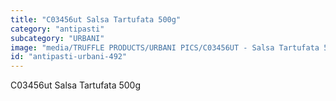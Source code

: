 ```yaml
---
title: "C03456ut Salsa Tartufata 500g"
category: "antipasti"
subcategory: "URBANI"
image: "media/TRUFFLE PRODUCTS/URBANI PICS/C03456UT - Salsa Tartufata 500g.jpg"
id: "antipasti-urbani-492"
---
```


C03456ut Salsa Tartufata 500g
